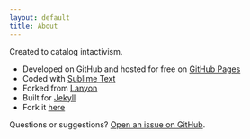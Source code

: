 ```yaml
---
layout: default
title: About
---
```

<p>Created to catalog intactivism.</p>

* Developed on GitHub and hosted for free on [GitHub Pages](https://pages.github.com)
* Coded with [Sublime Text](http://sublimetext.com)
* Forked from [Lanyon](https://github.com/poole/lanyon)
* Built for [Jekyll](http://jekyllrb.com)
* Fork it  [here](https://github.com/duckartes/duckartes.github.io/)


Questions or suggestions? [Open an issue on GitHub](https://github.com/duckartes/duckartes.github.io/ssues/new).
